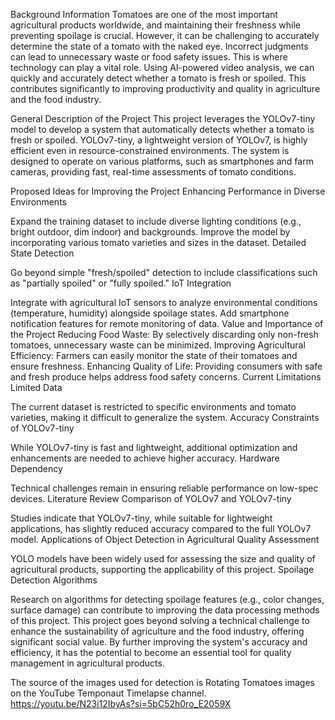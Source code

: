 
Background Information
Tomatoes are one of the most important agricultural products worldwide, and maintaining their freshness while preventing spoilage is crucial. However, it can be challenging to accurately determine the state of a tomato with the naked eye. Incorrect judgments can lead to unnecessary waste or food safety issues. This is where technology can play a vital role. Using AI-powered video analysis, we can quickly and accurately detect whether a tomato is fresh or spoiled. This contributes significantly to improving productivity and quality in agriculture and the food industry.

General Description of the Project
This project leverages the YOLOv7-tiny model to develop a system that automatically detects whether a tomato is fresh or spoiled. YOLOv7-tiny, a lightweight version of YOLOv7, is highly efficient even in resource-constrained environments. The system is designed to operate on various platforms, such as smartphones and farm cameras, providing fast, real-time assessments of tomato conditions.

Proposed Ideas for Improving the Project
Enhancing Performance in Diverse Environments

Expand the training dataset to include diverse lighting conditions (e.g., bright outdoor, dim indoor) and backgrounds.
Improve the model by incorporating various tomato varieties and sizes in the dataset.
Detailed State Detection

Go beyond simple "fresh/spoiled" detection to include classifications such as "partially spoiled" or "fully spoiled."
IoT Integration

Integrate with agricultural IoT sensors to analyze environmental conditions (temperature, humidity) alongside spoilage states.
Add smartphone notification features for remote monitoring of data.
Value and Importance of the Project
Reducing Food Waste: By selectively discarding only non-fresh tomatoes, unnecessary waste can be minimized.
Improving Agricultural Efficiency: Farmers can easily monitor the state of their tomatoes and ensure freshness.
Enhancing Quality of Life: Providing consumers with safe and fresh produce helps address food safety concerns.
Current Limitations
Limited Data

The current dataset is restricted to specific environments and tomato varieties, making it difficult to generalize the system.
Accuracy Constraints of YOLOv7-tiny

While YOLOv7-tiny is fast and lightweight, additional optimization and enhancements are needed to achieve higher accuracy.
Hardware Dependency

Technical challenges remain in ensuring reliable performance on low-spec devices.
Literature Review
Comparison of YOLOv7 and YOLOv7-tiny

Studies indicate that YOLOv7-tiny, while suitable for lightweight applications, has slightly reduced accuracy compared to the full YOLOv7 model.
Applications of Object Detection in Agricultural Quality Assessment

YOLO models have been widely used for assessing the size and quality of agricultural products, supporting the applicability of this project.
Spoilage Detection Algorithms

Research on algorithms for detecting spoilage features (e.g., color changes, surface damage) can contribute to improving the data processing methods of this project.
This project goes beyond solving a technical challenge to enhance the sustainability of agriculture and the food industry, offering significant social value. By further improving the system's accuracy and efficiency, it has the potential to become an essential tool for quality management in agricultural products.

The source of the images used for detection is Rotating Tomatoes images on the YouTube Temponaut Timelapse channel.
https://youtu.be/N23i12IbyAs?si=5bC52h0ro_E2059X
